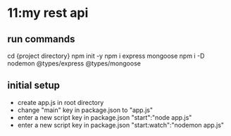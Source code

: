 # 11:my rest api
## run commands
cd {project directory}
npm init -y
npm i express mongoose
npm i -D nodemon @types/express @types/mongoose

## initial setup
- create app.js in root directory
- change "main" key in package.json to "app.js"
- enter a new script key in package.json "start":"node app.js"
- enter a new script key in package.json "start:watch":"nodemon app.js"